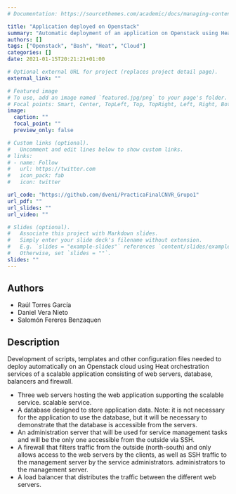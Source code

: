 ```yaml
---
# Documentation: https://sourcethemes.com/academic/docs/managing-content/

title: "Application deployed on Openstack"
summary: "Automatic deployment of an application on Openstack using Heat."
authors: []
tags: ["Openstack", "Bash", "Heat", "Cloud"]
categories: []
date: 2021-01-15T20:21:21+01:00

# Optional external URL for project (replaces project detail page).
external_link: ""

# Featured image
# To use, add an image named `featured.jpg/png` to your page's folder.
# Focal points: Smart, Center, TopLeft, Top, TopRight, Left, Right, BottomLeft, Bottom, BottomRight.
image:
  caption: ""
  focal_point: ""
  preview_only: false

# Custom links (optional).
#   Uncomment and edit lines below to show custom links.
# links:
# - name: Follow
#   url: https://twitter.com
#   icon_pack: fab
#   icon: twitter

url_code: "https://github.com/dveni/PracticaFinalCNVR_Grupo1"
url_pdf: ""
url_slides: ""
url_video: ""

# Slides (optional).
#   Associate this project with Markdown slides.
#   Simply enter your slide deck's filename without extension.
#   E.g. `slides = "example-slides"` references `content/slides/example-slides.md`.
#   Otherwise, set `slides = ""`.
slides: ""
---
```

## Authors

* Raúl Torres García
* Daniel Vera Nieto
* Salomón Fereres Benzaquen

## Description

Development of scripts, templates and other configuration files needed to deploy automatically on an Openstack cloud using Heat orchestration services of a scalable application consisting of web servers, database, balancers and firewall.

* Three web servers hosting the web application supporting the scalable service. scalable service.
* A database designed to store application data. Note: it is not necessary for the application to use the database, but it will be necessary to demonstrate that the database is accessible from the servers.
* An administration server that will be used for service management tasks and will be the only one accessible from the outside via SSH.
* A firewall that filters traffic from the outside (north-south) and only allows access to the web servers by the clients, as well as SSH traffic to the management server by the service administrators. administrators to the management server.
* A load balancer that distributes the traffic between the different web servers.